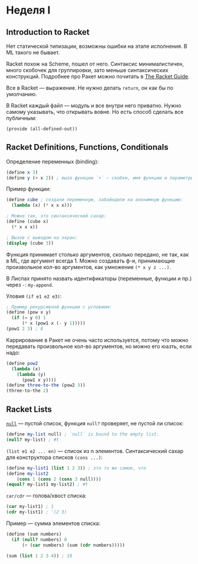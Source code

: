 # Неделя I

## Introduction to Racket
Нет статической типизации, возможны ошибки на этапе исполнения. В ML такого не бывает.

Racket похож на Scheme, пошел от него. Синтаксис минималистичен, много скобочек для группировки, зато меньше синтаксических конструкций. Подробнее про Ракет можно почитать в [The Racket Guide](https://docs.racket-lang.org/guide/).

Все в Racket — выражение. Не нужно делать `return`, он как бы по умолчанию.

В Racket каждый файл — модуль и все внутри него приватно. Нужно самому указывать, что открывать вовне. Но есть способ сделать все публичным:

```scheme
(provide (all-defined-out))
```

## Racket Definitions, Functions, Conditionals
Определение переменных (binding):

```scheme
(define x 3)
(define y (+ x 2)) ; вызо функции `+` — скобки, имя функции и параметры
```

Пример функции:

```scheme
(define cube ; создали переменную, забайндили на анонимную функцию:
  (lambda (x) (* x x x)))

; Можно так, это синтаксический сахар:
(define (cube x)
  (* x x x))

; Вызов с выводом на экран:
(display (cube 3))
```

Функция принимает столько аргументов, сколько передано, не так, как в ML, где аргумент всегда 1. Можно создавать ф-и, принимающие произвольное кол-во аргументов, как умножение `(* x y z ...)`.

В Лиспах принято назвать идентификаторы (переменные, функции и пр.) через `-`: `my-append`.

Уловия `(if e1 e2 e3)`:

```scheme
; Пример рекурсивной функции с условием:
(define (pow x y)
  (if (= y 0) 1
      (* x (pow1 x (- y 1)))))
(pow1 2 3) ; 8
```

Каррирование в Ракет не очень часто используется, потому что можно передавать произвольное кол-во аргументов, но можно его юазть, если надо:

```scheme
(define pow2
  (lambda (x)
    (lambda (y)
      (pow1 x y))))
(define three-to-the (pow2 3))
(three-to-the 2)
```

## Racket Lists
[`null`](https://docs.racket-lang.org/reference/pairs.html#%28def._%28%28quote._~23~25kernel%29._null%29%29) — пустой список, функция `null?` проверяет, не пустой ли список:

```scheme
(define my-list null) ; `null` is bound to the empty list.
(null? my-list) ; #t
```

`(list e1 e2 ... en)` — список из n элементов. Синтаксический сахар для конструктора списков `(cons ...)`:

```scheme
(define my-list1 (list 1 2 3)) ; это то же самое, что
(define my-list2
    (cons 1 (cons 2 (cons 3 null))))
(equal? my-list1 my-list2) ; #t
```

`car/cdr` — голова/хвост списка:

```scheme
(car my-list1) ; 1
(cdr my-list1) ; '(2 3)
```

Пример — сумма элементов списка:

```scheme
(define (sum numbers)
  (if (null? numbers) 0
      (+ (car numbers) (sum (cdr numbers)))))

(sum (list 1 2 3 4)) ; 10
```



